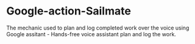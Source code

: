 # Google-action-Sailmate
The mechanic used to plan and log completed work over the voice using Google assitant - Hands-free voice assistant plan and log the work.
